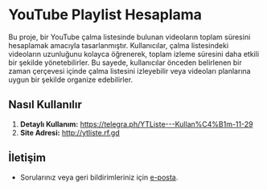 # YouTube Playlist Hesaplama

Bu proje, bir YouTube çalma listesinde bulunan videoların toplam süresini hesaplamak amacıyla tasarlanmıştır. Kullanıcılar, çalma listesindeki videoların uzunluğunu kolayca öğrenerek, toplam izleme süresini daha etkili bir şekilde yönetebilirler. Bu sayede, kullanıcılar önceden belirlenen bir zaman çerçevesi içinde çalma listesini izleyebilir veya videoları planlarına uygun bir şekilde organize edebilirler.

## Nasıl Kullanılır

1. **Detaylı Kullanım:**
  https://telegra.ph/YTListe---Kullan%C4%B1m-11-29
1. **Site Adresi:**
  http://ytliste.rf.gd

## İletişim

- Sorularınız veya geri bildirimleriniz için [e-posta](mailto:thionte@proton.me).
